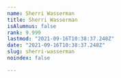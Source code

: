 ```yaml
---
name: Sherri Wasserman
title: Sherri Wasserman
isAlumnus: false
rank: 9.999
lastmod: "2021-09-16T10:38:37.248Z"
date: "2021-09-16T10:38:37.248Z"
slug: sherri-wasserman
noindex: false

---
```

